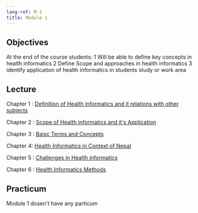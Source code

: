 ```yaml
---
lang-ref: M-1
title: Module 1
---
```

## Objectives 
At the end of the course students:
1	Will be able to define key concepts in health informatics
2	Define Scope and approaches in health informatics
3	identify application of health informatics in students study or work area 


## Lecture
Chapter 1 : [Definition of Health informatics and it relations with other subjects]("./01_01.md")

Chapter 2 : [Scope of Health informatics and it's Application]("./01_02.md")

Chapter 3 : [Baisc Terms and Concepts]("./01_03.md")

Chapter 4: [Health Informatics in Context of Nepal]("./01_04.md")

Chapter 5 : [Challenges in Health informatics]("./01_05.md")

Chapter 6 : [Health Informatics Methods]("./01_05.md")

## Practicum
Module 1 dosen't have any particum

